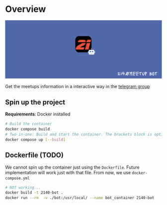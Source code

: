 # Overview

![2140_bot](./resources/cover.png)

Get the meetups information in a interactive way in the [telegram group](https://t.me/+OIK8Yq6ZhbE3NzQ0)

## Spin up the project

__Requirements__: Docker installed

```bash
# Build the container
docker compose build
# Two-in-one: Build and start the container. The brackets block is optional
docker compose up [--build]
```

## Dockerfile (TODO)

We cannot spin up the container just using the `Dockerfile`. Future implementation will work just with that file. From now, we use `docker-compose.yml`

```bash
# NOT working...
docker build -t 2140-bot .
docker run --rm  -v ./bot:/usr/local/ --name bot_container 2140-bot
```